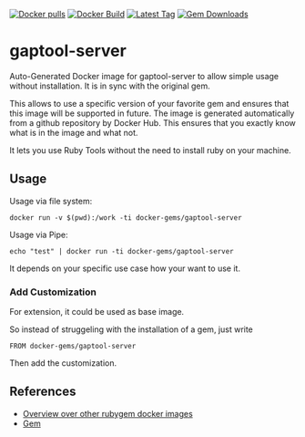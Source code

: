[![Docker pulls](https://img.shields.io/docker/pulls/rubygem/gaptool-server.svg)](https://hub.docker.com/r/rubygem/gaptool-server/)
[![Docker Build](https://img.shields.io/docker/automated/rubygem/gaptool-server.svg)](https://hub.docker.com/r/rubygem/gaptool-server/)
[![Latest Tag](https://img.shields.io/github/tag/docker-rubygem/gaptool-server.svg)](https://hub.docker.com/r/rubygem/gaptool-server/)
[![Gem Downloads](https://img.shields.io/gem/dt/gaptool-server.svg)](https://rubygems.org/gems/gaptool-server/)
# gaptool-server

Auto-Generated Docker image for gaptool-server to allow simple usage without installation.
It is in sync with the original gem.

This allows to use a specific version of your favorite gem and ensures that this image will be supported in future.
The image is generated automatically from a github repository by Docker Hub.
This ensures that you exactly know what is in the image and what not.

It lets you use Ruby Tools without the need to install ruby on your machine.

## Usage

Usage via file system:

`docker run -v $(pwd):/work -ti docker-gems/gaptool-server`

Usage via Pipe:

`echo "test" | docker run -ti docker-gems/gaptool-server`

It depends on your specific use case how your want to use it.

### Add Customization

For extension, it could be used as base image.

So instead of struggeling with the installation of a gem, just write

`FROM docker-gems/gaptool-server`

Then add the customization.

## References

 - [Overview over other rubygem docker images](https://github.com/thinkbot/docker-rubygem)
 - [Gem](https://rubygems.org/gems/gaptool-server/)
